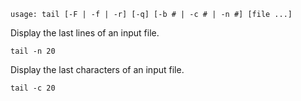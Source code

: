 ```
usage: tail [-F | -f | -r] [-q] [-b # | -c # | -n #] [file ...]
```

Display the last  lines of an input file.
```
tail -n 20
```

Display the last  characters of an input file.
```
tail -c 20
```
